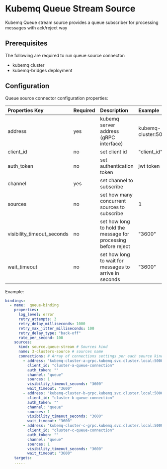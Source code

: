 # Kubemq Queue Stream Source

Kubemq Queue stream source provides a queue subscriber for processing messages with ack/reject way

## Prerequisites
The following are required to run queue source connector:

- kubemq cluster
- kubemq-bridges deployment


## Configuration

Queue source connector configuration properties:

| Properties Key | Required | Description                                            | Example     |
|:---------------|:---------|:-------------------------------------------------------|:------------|
| address                    | yes      | kubemq server address (gRPC interface) | kubemq-cluster:50000 |
| client_id      | no       | set client id                                          | "client_id" |
| auth_token     | no       | set authentication token                               | jwt token   |
| channel        | yes      | set channel to subscribe                               |             |
| sources        | no      | set how many concurrent sources to subscribe                               |    1        |
| visibility_timeout_seconds     | no      | set how long to hold the message for processing before reject | "3600"         |
| wait_timeout   | no      | set how long to wait for messages to arrive in seconds | "3600"        |

Example:

```yaml
bindings:
  - name:  queue-binding 
    properties: 
      log_level: error
      retry_attempts: 3
      retry_delay_milliseconds: 1000
      retry_max_jitter_milliseconds: 100
      retry_delay_type: "back-off"
      rate_per_second: 100
    sources:
      kind: source.queue-stream # Sources kind
      name: 3-clusters-source # sources name 
      connections: # Array of connections settings per each source kind
        - address: "kubemq-cluster-a-grpc.kubemq.svc.cluster.local:50000"
          client_id: "cluster-a-queue-connection"
          auth_token: ""
          channel: "queue"
          sources: 1
          visibility_timeout_seconds: "3600"
          wait_timeout: "3600"
        - address: "kubemq-cluster-b-grpc.kubemq.svc.cluster.local:50000"
          client_id: "cluster-b-queue-connection"
          auth_token: ""
          channel: "queue"
          sources: 1
          visibility_timeout_seconds: "3600"
          wait_timeout: "3600"
        - address: "kubemq-cluster-c-grpc.kubemq.svc.cluster.local:50000"
          client_id: "cluster-c-queue-connection"
          auth_token: ""
          channel: "queue"
          sources: 1
          visibility_timeout_seconds: "3600"
          wait_timeout: "3600"
    targets:
    .....
```

